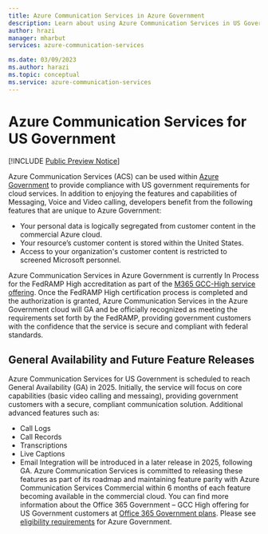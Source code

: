 ```yaml
---
title: Azure Communication Services in Azure Government 
description: Learn about using Azure Communication Services in US Government regions
author: hrazi
manager: mharbut
services: azure-communication-services

ms.date: 03/09/2023
ms.author: harazi
ms.topic: conceptual 
ms.service: azure-communication-services
---
```





# Azure Communication Services for US Government

[!INCLUDE [Public Preview Notice](../includes/public-preview-include.md)]

Azure Communication Services (ACS) can be used within [Azure Government](https://azure.microsoft.com/global-infrastructure/government/) to provide compliance with US government requirements for cloud services. In addition to enjoying the features and capabilities of Messaging, Voice and Video calling, developers benefit from the following features that are unique to Azure Government:
- Your personal data is logically segregated from customer content in the commercial Azure cloud.
- Your resource’s customer content is stored within the United States.
- Access to your organization's customer content is restricted to screened Microsoft personnel. 

Azure Communication Services in Azure Government is currently In Process for the FedRAMP High accreditation as part of the [M365 GCC-High service offering](https://marketplace.fedramp.gov/products/FR1824057433). Once the FedRAMP High certification process is completed and the authorization is granted, Azure Communication Services in the Azure Government cloud will GA and be officially recognized as meeting the requirements set forth by the FedRAMP, providing government customers with the confidence that the service is secure and compliant with federal standards.

## General Availability and Future Feature Releases
Azure Communication Services for US Government is scheduled to reach General Availability (GA) in 2025. Initially, the service will focus on core capabilities (basic video calling and messaing), providing government customers with a secure, compliant communication solution.
Additional advanced features such as:
- Call Logs
- Call Records
- Transcriptions
- Live Captions
- Email Integration
will be introduced in a later release in 2025, following GA. Azure Communication Services is committed to releasing these features as part of its roadmap and maintaining feature parity with Azure Communication Services Commercial within 6 months of each feature becoming available in the commercial cloud. 
You can find more information about the Office 365 Government – GCC High offering for US Government customers at [Office 365 Government plans](https://products.office.com/government/compare-office-365-government-plans). Please see [eligibility requirements](https://azure.microsoft.com/global-infrastructure/government/how-to-buy/) for Azure Government. 

